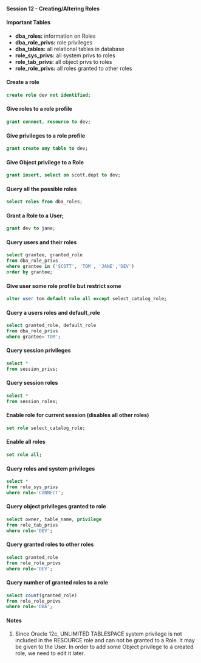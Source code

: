 #### Session 12 - Creating/Altering Roles

#### Important Tables
* **dba_roles:** information on Roles
* **dba_role_privs:** role privileges
* **dba_tables:** all relational tables in database
* **role_sys_privs:** all system privs to roles
* **role_tab_privs:** all object privs to roles
* **role_role_privs:** all roles granted to other roles

#### Create a role
```sql
create role dev not identified;
```

#### Give roles to a role profile
```sql
grant connect, resource to dev;
```

#### Give privileges to a role profile
```sql
grant create any table to dev;
```

#### Give Object privilege to a Role
```sql
grant insert, select on scott.dept to dev;
```

#### Query all the possible roles
```sql
select roles from dba_roles;
```

#### Grant a Role to a User;
```sql
grant dev to jane;
```

#### Query users and their roles
```sql
select grantee, granted_role
from dba_role_privs
where grantee in ('SCOTT', 'TOM', 'JANE','DEV')
order by grantee;
```

#### Give user some role profile but restrict some
```sql
alter user tom default role all except select_catalog_role;
```
#### Query a users roles and default_role
```sql
select granted_role, default_role 
from dba_role_privs 
where grantee='TOM';
```

#### Query session privileges
```sql
select *
from session_privs;
```

#### Query session roles
```sql
select *
from session_roles;
```
#### Enable role for current session (disables all other roles)
```sql
set role select_catalog_role;
```

#### Enable all roles
```sql
set role all;
```

#### Query roles and system privileges
```sql
select * 
from role_sys_privs
where role='CONNECT';
```

#### Query object privileges granted to role
```sql
select owner, table_name, privilege
from role_tab_privs
where role='DEV';
```

#### Query granted roles to other roles
```sql
select granted_role 
from role_role_privs
where role='DEV';
```

#### Query number of granted roles to a role
```sql
select count(granted_role)
from role_role_privs
where role='DBA';
```

#### Notes
1. Since Oracle 12c, UNLIMITED TABLESPACE system privilege is not included in the RESOURCE role and can not be granted to a Role. It may be given to the User. In order to add some Object privilege to a created role, we need to edit it later.